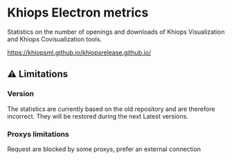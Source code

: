 # Khiops Electron metrics

Statistics on the number of openings and downloads of Khiops Visualization and Khiops Covisualization tools.

https://khiopsml.github.io/khiopsrelease.github.io/

## :warning: Limitations
### Version
The statistics are currently based on the old repository and are therefore incorrect.
They will be restored during the next Latest versions.

### Proxys limitations
Request are blocked by some proxys, prefer an external connection
